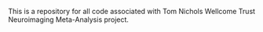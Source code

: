 This is a repository for all code associated with Tom Nichols Wellcome
Trust Neuroimaging Meta-Analysis project.
